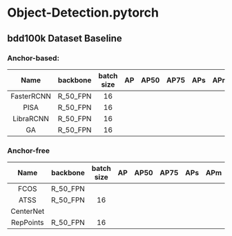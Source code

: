 # Object-Detection.pytorch

## bdd100k Dataset Baseline

### Anchor-based:
|  Name    | backbone | batch size |  AP   |  AP50  |  AP75  |  APs   |  APm   |  APl   |
| :------: |:------:  |:------:|:------:|:------:|:------:|:------:|:------:|:------:|
|  FasterRCNN | R_50_FPN |   16   | 
|  PISA    | R_50_FPN |   16   | 
|  LibraRCNN| R_50_FPN|   16   | 
|  GA      | R_50_FPN |   16   | 


### Anchor-free
|  Name    | backbone | batch size |  AP   |  AP50  |  AP75  |  APs   |  APm   |  APl   |
| :------: |:------:  |:------:|:------:|:------:|:------:|:------:|:------:|:------:|
| FCOS     | R_50_FPN |        |
| ATSS     | R_50_FPN |   16   |
| CenterNet| 
| RepPoints| R_50_FPN |   16   |

